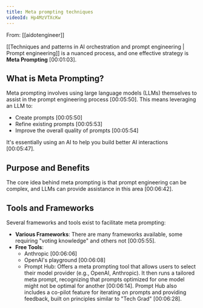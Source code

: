 ```yaml
---
title: Meta prompting techniques
videoId: Hp4MzVTXcKw
---
```


From: [[aidotengineer]] <br/> 

[[Techniques and patterns in AI orchestration and prompt engineering | Prompt engineering]] is a nuanced process, and one effective strategy is **Meta Prompting** <a class="yt-timestamp" data-t="00:01:03">[00:01:03]</a>.

## What is Meta Prompting?
Meta prompting involves using large language models (LLMs) themselves to assist in the prompt engineering process <a class="yt-timestamp" data-t="00:05:50">[00:05:50]</a>. This means leveraging an LLM to:
*   Create prompts <a class="yt-timestamp" data-t="00:05:50">[00:05:50]</a>
*   Refine existing prompts <a class="yt-timestamp" data-t="00:05:53">[00:05:53]</a>
*   Improve the overall quality of prompts <a class="yt-timestamp" data-t="00:05:54">[00:05:54]</a>

It's essentially using an AI to help you build better AI interactions <a class="yt-timestamp" data-t="00:05:47">[00:05:47]</a>.

## Purpose and Benefits
The core idea behind meta prompting is that prompt engineering can be complex, and LLMs can provide assistance in this area <a class="yt-timestamp" data-t="00:06:42">[00:06:42]</a>.

## Tools and Frameworks
Several frameworks and tools exist to facilitate meta prompting:
*   **Various Frameworks**: There are many frameworks available, some requiring "voting knowledge" and others not <a class="yt-timestamp" data-t="00:05:55">[00:05:55]</a>.
*   **Free Tools**:
    *   Anthropic <a class="yt-timestamp" data-t="00:06:06">[00:06:06]</a>
    *   OpenAI's playground <a class="yt-timestamp" data-t="00:06:08">[00:06:08]</a>
    *   Prompt Hub: Offers a meta prompting tool that allows users to select their model provider (e.g., OpenAI, Anthropic). It then runs a tailored meta prompt, recognizing that prompts optimized for one model might not be optimal for another <a class="yt-timestamp" data-t="00:06:14">[00:06:14]</a>. Prompt Hub also includes a co-pilot feature for iterating on prompts and providing feedback, built on principles similar to "Tech Grad" <a class="yt-timestamp" data-t="00:06:28">[00:06:28]</a>.